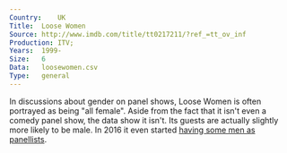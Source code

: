 ```yaml
---
Country:	UK
Title:	Loose Women
Source:	http://www.imdb.com/title/tt0217211/?ref_=tt_ov_inf
Production:	ITV;
Years:	1999-
Size:	6
Data:	loosewomen.csv
Type:	general
---
```


In discussions about gender on panel shows, Loose Women is often portrayed as being "all female". Aside from the fact that it isn't even a comedy panel show, the data show it isn't. Its guests are actually slightly more likely to be male. In 2016 it even started [having some men as panellists](http://www.radiotimes.com/news/2016-01-14/strictly-come-dancings-craig-revel-horwood-and-peter-andre-become-loose-women-panellists).